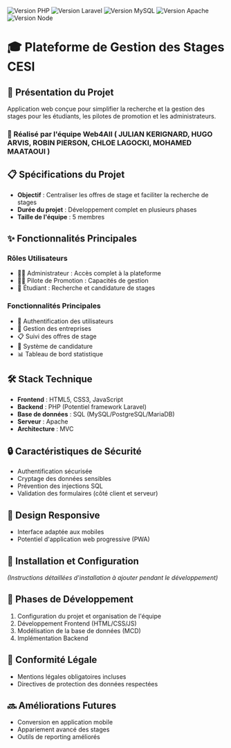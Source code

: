 ![Version PHP](https://img.shields.io/badge/PHP-%5E7.4-blue)
![Version Laravel](https://img.shields.io/badge/Laravel-8.x-blue)
![Version MySQL](https://img.shields.io/badge/MySQL-5.7+-blue)
![Version Apache](https://img.shields.io/badge/Apache-2.4+-blue)
![Version Node](https://img.shields.io/badge/Node.js-14.x-blue)

# 🎓 Plateforme de Gestion des Stages CESI

## 🚀 Présentation du Projet
Application web conçue pour simplifier la recherche et la gestion des stages pour les étudiants, les pilotes de promotion et les administrateurs.

### 🤝 Réalisé par l'équipe Web4All ( JULIAN KERIGNARD, HUGO ARVIS, ROBIN PIERSON, CHLOE LAGOCKI, MOHAMED MAATAOUI ) 

## 📋 Spécifications du Projet
- **Objectif** : Centraliser les offres de stage et faciliter la recherche de stages
- **Durée du projet** : Développement complet en plusieurs phases
- **Taille de l'équipe** : 5 membres

## ✨ Fonctionnalités Principales
### Rôles Utilisateurs
- 👨‍💼 Administrateur : Accès complet à la plateforme
- 👩‍🏫 Pilote de Promotion : Capacités de gestion
- 👥 Étudiant : Recherche et candidature de stages

### Fonctionnalités Principales
- 🔐 Authentification des utilisateurs
- 🏢 Gestion des entreprises
- 📋 Suivi des offres de stage
- 📝 Système de candidature
- 📊 Tableau de bord statistique

## 🛠 Stack Technique
- **Frontend** : HTML5, CSS3, JavaScript
- **Backend** : PHP (Potentiel framework Laravel)
- **Base de données** : SQL (MySQL/PostgreSQL/MariaDB)
- **Serveur** : Apache
- **Architecture** : MVC

## 🔒 Caractéristiques de Sécurité
- Authentification sécurisée
- Cryptage des données sensibles
- Prévention des injections SQL
- Validation des formulaires (côté client et serveur)

## 📱 Design Responsive
- Interface adaptée aux mobiles
- Potentiel d'application web progressive (PWA)

## 🚦 Installation et Configuration
*(Instructions détaillées d'installation à ajouter pendant le développement)*

## 🧪 Phases de Développement
1. Configuration du projet et organisation de l'équipe
2. Développement Frontend (HTML/CSS/JS)
3. Modélisation de la base de données (MCD)
4. Implémentation Backend

## 📄 Conformité Légale
- Mentions légales obligatoires incluses
- Directives de protection des données respectées

## 🔜 Améliorations Futures
- Conversion en application mobile
- Appariement avancé des stages
- Outils de reporting améliorés
